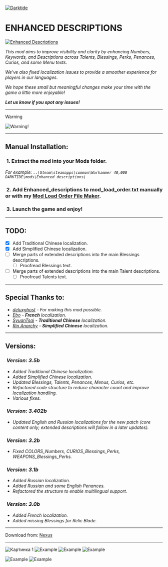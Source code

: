 [![Darktide](https://global-uploads.webflow.com/6346a2e14dce674426be40ac/637f9b5a8de2a3c4122f0291_6346ea11b9acfa58c8f5a014_Darktide_Logo_2022-2.png)](https://www.playdarktide.com)

# ENHANCED DESCRIPTIONS
[![Enhanced Descriptions](https://staticdelivery.nexusmods.com/mods/4943/images/headers/210_1703189302.jpg)](https://www.nexusmods.com/warhammer40kdarktide/mods/210)

*This mod aims to improve visibility and clarity by enhancing Numbers, Keywords, and Descriptions across Talents, Blessings, Perks, Penances, Curios, and some Menu texts.*

*We’ve also fixed localization issues to provide a smoother experience for players in our languages.*

*We hope these small but meaningful changes make your time with the game a little more enjoyable!*

__*Let us know if you spot any issues!*__
***

> [!WARNING]
> ![Warning!](https://i.ibb.co/mCNBLzKv/BREAK-THIS-MOD.jpg)
***

## Manual Installation:
### ﻿ ﻿1. Extract the mod into your **Mods** folder.
   *For example: `..\Steam\steamapps\common\Warhammer 40,000 DARKTIDE\mods\Enhanced_descriptions\`*
### ﻿ ﻿2. Add **Enhanced_descriptions** to **mod_load_order.txt** manually or with my [Mod Load Order File Maker](https://www.nexusmods.com/warhammer40kdarktide/mods/139).
### ﻿ ﻿3. Launch the game and enjoy!
***

## TODO:
- [x] Add Traditional Chinese localization.
- [x] Add Simplified Chinese localization.
- [ ] Merge parts of extended descriptions into the main Blessings descriptions.
	- [ ] Proofread Blessings text.
- [ ] Merge parts of extended descriptions into the main Talent descriptions.
	- [ ] Proofread Talents text.

***

## Special Thanks to:
  - _[deluxghost](https://github.com/deluxghost) - For making this mod possible._
  - _[Ebo](https://github.com/Ebowny) - **French** localization._
  - _[SyuanTsai](https://github.com/SyuanTsai) - **Traditional Chinese** localization._
  - _[Rin Anarchy](https://github.com/RinAnarchy) - **Simplified Chinese** localization._
***

## Versions:
### ﻿ ﻿*Version: __3.5b__*
- *Added Traditional Chinese localization.*
- *Added Simplified Chinese localization.*
- *Updated Blessings, Talents, Penances, Menus, Curios, etc.*
- *Refactored code structure to reduce character count and improve localization handling.*
- *Various fixes.*

### ﻿ ﻿*Version: __3.402b__*
   - *Updated English and Russian localizations for the new patch (core content only; extended descriptions will follow in a later updates).*

### ﻿ ﻿*Version: __3.2b__*
   - *Fixed COLORS_Numbers, CURIOS_Blessings_Perks, WEAPONS_Blessings_Perks.*

### ﻿ ﻿*Version: __3.1b__*
   - *Added Russian localization.*
   - *Added Russian and some English Penances.*
   - *Refactored the structure to enable multilingual support.*

### ﻿ ﻿*Version: __3.0b__*
   - *Added French localization.*
   - *Added missing Blessings for Relic Blade.*
***

Download from: [Nexus](https://www.nexusmods.com/warhammer40kdarktide/mods/210)
***

![Картинка 1](https://staticdelivery.nexusmods.com/mods/4943/images/thumbnails/210/210-1730378286-1772147929.png)
![Example](https://staticdelivery.nexusmods.com/mods/4943/images/thumbnails/210/210-1730378278-971187626.png)
![Example](https://staticdelivery.nexusmods.com/mods/4943/images/thumbnails/210/210-1730378291-1161133628.png)
![Example](https://staticdelivery.nexusmods.com/mods/4943/images/thumbnails/210/210-1730378293-1914590128.png)

![Example](https://staticdelivery.nexusmods.com/mods/4943/images/thumbnails/210/210-1730414930-966796210.png)
![Example](https://staticdelivery.nexusmods.com/mods/4943/images/thumbnails/210/210-1730414930-1866498807.png)


